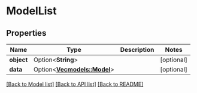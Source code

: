 # ModelList

## Properties

Name | Type | Description | Notes
------------ | ------------- | ------------- | -------------
**object** | Option<**String**> |  | [optional]
**data** | Option<[**Vec<models::Model>**](Model.md)> |  | [optional]

[[Back to Model list]](../README.md#documentation-for-models) [[Back to API list]](../README.md#documentation-for-api-endpoints) [[Back to README]](../README.md)


